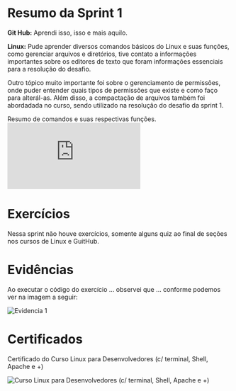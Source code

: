 # Resumo da Sprint 1

**Git Hub:** Aprendi isso, isso e mais aquilo.

**Linux:** Pude aprender diversos comandos básicos do Linux e suas funções, como gerenciar arquivos e diretórios, tive contato a informações importantes sobre os editores de texto que foram informações essenciais para a resolução do desafio. 

Outro tópico muito importante foi sobre o gerenciamento de permissões, onde puder entender quais tipos de permissões que existe e como faço para alterál-as. Além disso, a compactação de arquivos também foi abordadada no curso, sendo utilizado na resolução do desafio da sprint 1.

Resumo de comandos e suas respectivas funções.
![Resumo de comandos e suas funções](https://github.com/RafaelaCGomes/Programa_de_bolsas/blob/main/Sprint%201/evidencias/Resumo_comandos_linux.txt)




# Exercícios
Nessa sprint não houve exercícios, somente alguns quiz ao final de seções nos cursos de Linux e GuitHub.

# Evidências


Ao executar o código do exercício ... observei que ... conforme podemos ver na imagem a seguir:

![Evidencia 1]()


# Certificados


Certificado do Curso Linux para Desenvolvedores (c/ terminal, Shell, Apache e +)

![Curso Linux para Desenvolvedores (c/ terminal, Shell, Apache e +)](https://github.com/RafaelaCGomes/Programa_de_bolsas/blob/main/Sprint%201/Certificados/Cert_Udemy_Linux.jpg)


